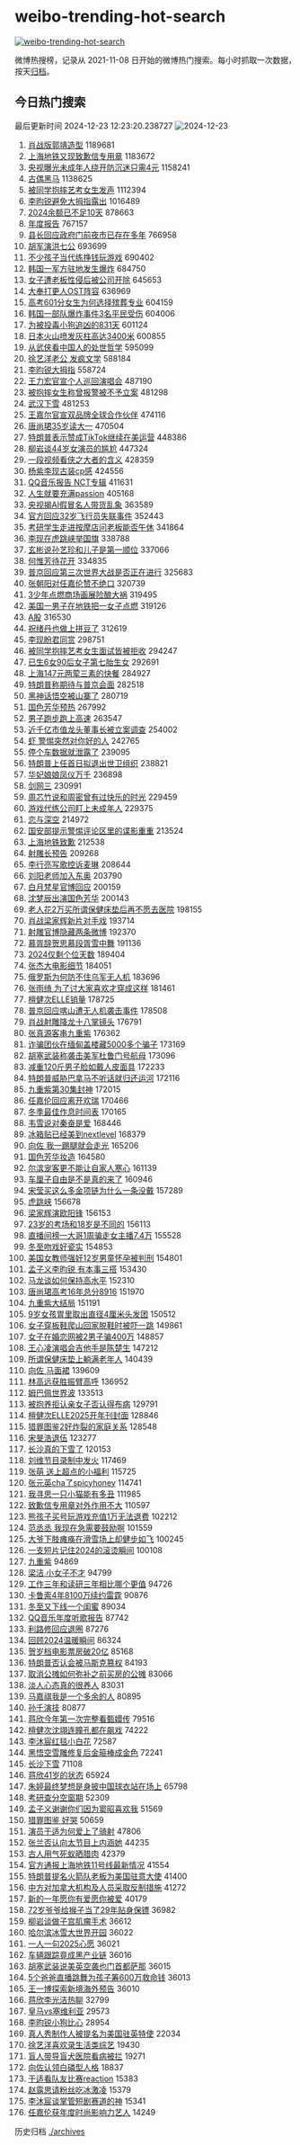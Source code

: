 # weibo-trending-hot-search

[![weibo-trending-hot-search](https://github.com/ameizi/weibo-trending-hot-search/actions/workflows/ci.yml/badge.svg)](https://github.com/ameizi/weibo-trending-hot-search/actions/workflows/ci.yml)

微博热搜榜，记录从 2021-11-08 日开始的微博热门搜索。每小时抓取一次数据，按天[归档](./archives)。

## 今日热门搜索

<!-- BEGIN --> 
最后更新时间 2024-12-23 12:23:20.238727 
![2024-12-23](https://imgs-storage.s3.us-east-005.backblazeb2.com/20241223/2024-12-23.png?versionId=4_z8fbbed132d73df8689c40f13_f10235cb1ef2fdd63_d20241223_m042319_c005_v0501024_t0048_u01734927799723) 
1. [肖战版郭靖造型](https://s.weibo.com/weibo?q=%23%E8%82%96%E6%88%98%E7%89%88%E9%83%AD%E9%9D%96%E9%80%A0%E5%9E%8B%23&t=31&band_rank=7&Refer=top) 1189681
1. [上海地铁又现致歉信专用章](https://s.weibo.com/weibo?q=%23%E4%B8%8A%E6%B5%B7%E5%9C%B0%E9%93%81%E5%8F%88%E7%8E%B0%E8%87%B4%E6%AD%89%E4%BF%A1%E4%B8%93%E7%94%A8%E7%AB%A0%23&t=31&band_rank=1&Refer=top) 1183672
1. [央视曝光未成年人绕开防沉迷只需4元](https://s.weibo.com/weibo?q=%23%E5%A4%AE%E8%A7%86%E6%9B%9D%E5%85%89%E6%9C%AA%E6%88%90%E5%B9%B4%E4%BA%BA%E7%BB%95%E5%BC%80%E9%98%B2%E6%B2%89%E8%BF%B7%E5%8F%AA%E9%9C%804%E5%85%83%23&t=31&band_rank=1&Refer=top) 1158241
1. [古偶黑马](https://s.weibo.com/weibo?q=%23%E5%8F%A4%E5%81%B6%E9%BB%91%E9%A9%AC%23&t=31&band_rank=1&Refer=top) 1138625
1. [被同学抱摔艺考女生发声](https://s.weibo.com/weibo?q=%23%E8%A2%AB%E5%90%8C%E5%AD%A6%E6%8A%B1%E6%91%94%E8%89%BA%E8%80%83%E5%A5%B3%E7%94%9F%E5%8F%91%E5%A3%B0%23&t=31&band_rank=2&Refer=top) 1112394
1. [李昀锐避免大拇指露出](https://s.weibo.com/weibo?q=%23%E6%9D%8E%E6%98%80%E9%94%90%E9%81%BF%E5%85%8D%E5%A4%A7%E6%8B%87%E6%8C%87%E9%9C%B2%E5%87%BA%23&t=31&band_rank=2&Refer=top) 1016489
1. [2024余额已不足10天](https://s.weibo.com/weibo?q=%232024%E4%BD%99%E9%A2%9D%E5%B7%B2%E4%B8%8D%E8%B6%B310%E5%A4%A9%23&t=31&band_rank=3&Refer=top) 878663
1. [年度报告](https://s.weibo.com/weibo?q=%E5%B9%B4%E5%BA%A6%E6%8A%A5%E5%91%8A&t=31&band_rank=5&Refer=top) 767157
1. [县长回应政府门前夜市已存在多年](https://s.weibo.com/weibo?q=%23%E5%8E%BF%E9%95%BF%E5%9B%9E%E5%BA%94%E6%94%BF%E5%BA%9C%E9%97%A8%E5%89%8D%E5%A4%9C%E5%B8%82%E5%B7%B2%E5%AD%98%E5%9C%A8%E5%A4%9A%E5%B9%B4%23&t=31&band_rank=2&Refer=top) 766958
1. [胡军演洪七公](https://s.weibo.com/weibo?q=%E8%83%A1%E5%86%9B%E6%BC%94%E6%B4%AA%E4%B8%83%E5%85%AC&t=31&band_rank=4&Refer=top) 693699
1. [不少孩子当代练挣钱玩游戏](https://s.weibo.com/weibo?q=%23%E4%B8%8D%E5%B0%91%E5%AD%A9%E5%AD%90%E5%BD%93%E4%BB%A3%E7%BB%83%E6%8C%A3%E9%92%B1%E7%8E%A9%E6%B8%B8%E6%88%8F%23&t=31&band_rank=10&Refer=top) 690402
1. [韩国一军方驻地发生爆炸](https://s.weibo.com/weibo?q=%23%E9%9F%A9%E5%9B%BD%E4%B8%80%E5%86%9B%E6%96%B9%E9%A9%BB%E5%9C%B0%E5%8F%91%E7%94%9F%E7%88%86%E7%82%B8%23&t=31&band_rank=5&Refer=top) 684750
1. [女子遭老板性侵后被公司开除](https://s.weibo.com/weibo?q=%23%E5%A5%B3%E5%AD%90%E9%81%AD%E8%80%81%E6%9D%BF%E6%80%A7%E4%BE%B5%E5%90%8E%E8%A2%AB%E5%85%AC%E5%8F%B8%E5%BC%80%E9%99%A4%23&t=31&band_rank=6&Refer=top) 645653
1. [大奉打更人OST阵容](https://s.weibo.com/weibo?q=%23%E5%A4%A7%E5%A5%89%E6%89%93%E6%9B%B4%E4%BA%BAOST%E9%98%B5%E5%AE%B9%23&t=31&band_rank=27&Refer=top) 636969
1. [高考601分女生为何选择殡葬专业](https://s.weibo.com/weibo?q=%23%E9%AB%98%E8%80%83601%E5%88%86%E5%A5%B3%E7%94%9F%E4%B8%BA%E4%BD%95%E9%80%89%E6%8B%A9%E6%AE%A1%E8%91%AC%E4%B8%93%E4%B8%9A%23&t=31&band_rank=9&Refer=top) 604159
1. [韩国一部队爆炸事件3名平民受伤](https://s.weibo.com/weibo?q=%23%E9%9F%A9%E5%9B%BD%E4%B8%80%E9%83%A8%E9%98%9F%E7%88%86%E7%82%B8%E4%BA%8B%E4%BB%B63%E5%90%8D%E5%B9%B3%E6%B0%91%E5%8F%97%E4%BC%A4%23&t=31&band_rank=9&Refer=top) 604006
1. [为被投毒小狗追凶的831天](https://s.weibo.com/weibo?q=%23%E4%B8%BA%E8%A2%AB%E6%8A%95%E6%AF%92%E5%B0%8F%E7%8B%97%E8%BF%BD%E5%87%B6%E7%9A%84831%E5%A4%A9%23&t=31&band_rank=50&Refer=top) 601124
1. [日本火山喷发灰柱高达3400米](https://s.weibo.com/weibo?q=%23%E6%97%A5%E6%9C%AC%E7%81%AB%E5%B1%B1%E5%96%B7%E5%8F%91%E7%81%B0%E6%9F%B1%E9%AB%98%E8%BE%BE3400%E7%B1%B3%23&t=31&band_rank=16&Refer=top) 600855
1. [从武侠看中国人的处世哲学](https://s.weibo.com/weibo?q=%23%E4%BB%8E%E6%AD%A6%E4%BE%A0%E7%9C%8B%E4%B8%AD%E5%9B%BD%E4%BA%BA%E7%9A%84%E5%A4%84%E4%B8%96%E5%93%B2%E5%AD%A6%23&t=31&band_rank=9&Refer=top) 595099
1. [徐艺洋老公 发疯文学](https://s.weibo.com/weibo?q=%E5%BE%90%E8%89%BA%E6%B4%8B%E8%80%81%E5%85%AC%20%E5%8F%91%E7%96%AF%E6%96%87%E5%AD%A6&t=31&band_rank=4&Refer=top) 588184
1. [李昀锐大拇指](https://s.weibo.com/weibo?q=%E6%9D%8E%E6%98%80%E9%94%90%E5%A4%A7%E6%8B%87%E6%8C%87&t=31&band_rank=6&Refer=top) 558724
1. [王力宏官宣个人巡回演唱会](https://s.weibo.com/weibo?q=%23%E7%8E%8B%E5%8A%9B%E5%AE%8F%E5%AE%98%E5%AE%A3%E4%B8%AA%E4%BA%BA%E5%B7%A1%E5%9B%9E%E6%BC%94%E5%94%B1%E4%BC%9A%23&t=31&band_rank=7&Refer=top) 487190
1. [被抱摔女生称曾报警被不予立案](https://s.weibo.com/weibo?q=%23%E8%A2%AB%E6%8A%B1%E6%91%94%E5%A5%B3%E7%94%9F%E7%A7%B0%E6%9B%BE%E6%8A%A5%E8%AD%A6%E8%A2%AB%E4%B8%8D%E4%BA%88%E7%AB%8B%E6%A1%88%23&t=31&band_rank=14&Refer=top) 481298
1. [武汉下雪](https://s.weibo.com/weibo?q=%E6%AD%A6%E6%B1%89%E4%B8%8B%E9%9B%AA&t=31&band_rank=8&Refer=top) 481253
1. [王嘉尔官宣双品牌全球合作伙伴](https://s.weibo.com/weibo?q=%23%E7%8E%8B%E5%98%89%E5%B0%94%E5%AE%98%E5%AE%A3%E5%8F%8C%E5%93%81%E7%89%8C%E5%85%A8%E7%90%83%E5%90%88%E4%BD%9C%E4%BC%99%E4%BC%B4%23&t=31&band_rank=14&Refer=top) 474116
1. [唐尚珺35岁读大一](https://s.weibo.com/weibo?q=%23%E5%94%90%E5%B0%9A%E7%8F%BA35%E5%B2%81%E8%AF%BB%E5%A4%A7%E4%B8%80%23&t=31&band_rank=8&Refer=top) 470504
1. [特朗普表示赞成TikTok继续在美运营](https://s.weibo.com/weibo?q=%23%E7%89%B9%E6%9C%97%E6%99%AE%E8%A1%A8%E7%A4%BA%E8%B5%9E%E6%88%90TikTok%E7%BB%A7%E7%BB%AD%E5%9C%A8%E7%BE%8E%E8%BF%90%E8%90%A5%23&t=31&band_rank=9&Refer=top) 448386
1. [柳岩谈44岁女演员的尴尬](https://s.weibo.com/weibo?q=%23%E6%9F%B3%E5%B2%A9%E8%B0%8844%E5%B2%81%E5%A5%B3%E6%BC%94%E5%91%98%E7%9A%84%E5%B0%B4%E5%B0%AC%23&t=31&band_rank=20&Refer=top) 447324
1. [一段视频看侠之大者的含义](https://s.weibo.com/weibo?q=%23%E4%B8%80%E6%AE%B5%E8%A7%86%E9%A2%91%E7%9C%8B%E4%BE%A0%E4%B9%8B%E5%A4%A7%E8%80%85%E7%9A%84%E5%90%AB%E4%B9%89%23&t=31&band_rank=12&Refer=top) 428359
1. [杨紫李现古装cp感](https://s.weibo.com/weibo?q=%23%E6%9D%A8%E7%B4%AB%E6%9D%8E%E7%8E%B0%E5%8F%A4%E8%A3%85cp%E6%84%9F%23&t=31&band_rank=16&Refer=top) 424556
1. [QQ音乐报告 NCT专辑](https://s.weibo.com/weibo?q=QQ%E9%9F%B3%E4%B9%90%E6%8A%A5%E5%91%8A%20NCT%E4%B8%93%E8%BE%91&t=31&band_rank=32&Refer=top) 411631
1. [人生就要充满passion](https://s.weibo.com/weibo?q=%23%E4%BA%BA%E7%94%9F%E5%B0%B1%E8%A6%81%E5%85%85%E6%BB%A1passion%23&t=31&band_rank=10&Refer=top) 405168
1. [央视揭AI假冒名人带货乱象](https://s.weibo.com/weibo?q=%23%E5%A4%AE%E8%A7%86%E6%8F%ADAI%E5%81%87%E5%86%92%E5%90%8D%E4%BA%BA%E5%B8%A6%E8%B4%A7%E4%B9%B1%E8%B1%A1%23&t=31&band_rank=15&Refer=top) 363589
1. [官方回应32岁飞行员失联事件](https://s.weibo.com/weibo?q=%23%E5%AE%98%E6%96%B9%E5%9B%9E%E5%BA%9432%E5%B2%81%E9%A3%9E%E8%A1%8C%E5%91%98%E5%A4%B1%E8%81%94%E4%BA%8B%E4%BB%B6%23&t=31&band_rank=31&Refer=top) 352443
1. [考研学生走进按摩店问老板能否午休](https://s.weibo.com/weibo?q=%23%E8%80%83%E7%A0%94%E5%AD%A6%E7%94%9F%E8%B5%B0%E8%BF%9B%E6%8C%89%E6%91%A9%E5%BA%97%E9%97%AE%E8%80%81%E6%9D%BF%E8%83%BD%E5%90%A6%E5%8D%88%E4%BC%91%23&t=31&band_rank=5&Refer=top) 341864
1. [李现在虎跳峡举国旗](https://s.weibo.com/weibo?q=%23%E6%9D%8E%E7%8E%B0%E5%9C%A8%E8%99%8E%E8%B7%B3%E5%B3%A1%E4%B8%BE%E5%9B%BD%E6%97%97%23&t=31&band_rank=12&Refer=top) 338788
1. [玄彬说孙艺珍和儿子是第一顺位](https://s.weibo.com/weibo?q=%23%E7%8E%84%E5%BD%AC%E8%AF%B4%E5%AD%99%E8%89%BA%E7%8F%8D%E5%92%8C%E5%84%BF%E5%AD%90%E6%98%AF%E7%AC%AC%E4%B8%80%E9%A1%BA%E4%BD%8D%23&t=31&band_rank=16&Refer=top) 337066
1. [何惟芳待花开](https://s.weibo.com/weibo?q=%23%E4%BD%95%E6%83%9F%E8%8A%B3%E5%BE%85%E8%8A%B1%E5%BC%80%23&t=31&band_rank=17&Refer=top) 334835
1. [普京回应第三次世界大战是否正在进行](https://s.weibo.com/weibo?q=%23%E6%99%AE%E4%BA%AC%E5%9B%9E%E5%BA%94%E7%AC%AC%E4%B8%89%E6%AC%A1%E4%B8%96%E7%95%8C%E5%A4%A7%E6%88%98%E6%98%AF%E5%90%A6%E6%AD%A3%E5%9C%A8%E8%BF%9B%E8%A1%8C%23&t=31&band_rank=13&Refer=top) 325683
1. [张朝阳对任嘉伦赞不绝口](https://s.weibo.com/weibo?q=%23%E5%BC%A0%E6%9C%9D%E9%98%B3%E5%AF%B9%E4%BB%BB%E5%98%89%E4%BC%A6%E8%B5%9E%E4%B8%8D%E7%BB%9D%E5%8F%A3%23&t=31&band_rank=19&Refer=top) 320739
1. [3少年点燃商场画展险酿大祸](https://s.weibo.com/weibo?q=%233%E5%B0%91%E5%B9%B4%E7%82%B9%E7%87%83%E5%95%86%E5%9C%BA%E7%94%BB%E5%B1%95%E9%99%A9%E9%85%BF%E5%A4%A7%E7%A5%B8%23&t=31&band_rank=20&Refer=top) 319495
1. [美国一男子在地铁把一女子点燃](https://s.weibo.com/weibo?q=%23%E7%BE%8E%E5%9B%BD%E4%B8%80%E7%94%B7%E5%AD%90%E5%9C%A8%E5%9C%B0%E9%93%81%E6%8A%8A%E4%B8%80%E5%A5%B3%E5%AD%90%E7%82%B9%E7%87%83%23&t=31&band_rank=21&Refer=top) 319126
1. [A股](https://s.weibo.com/weibo?q=A%E8%82%A1&t=31&band_rank=17&Refer=top) 316530
1. [祝绪丹也做上拼豆了](https://s.weibo.com/weibo?q=%23%E7%A5%9D%E7%BB%AA%E4%B8%B9%E4%B9%9F%E5%81%9A%E4%B8%8A%E6%8B%BC%E8%B1%86%E4%BA%86%23&t=31&band_rank=18&Refer=top) 312619
1. [李现盼君同赏](https://s.weibo.com/weibo?q=%23%E6%9D%8E%E7%8E%B0%E7%9B%BC%E5%90%9B%E5%90%8C%E8%B5%8F%23&t=31&band_rank=19&Refer=top) 298751
1. [被同学抱摔艺考女生面试皆被拒收](https://s.weibo.com/weibo?q=%23%E8%A2%AB%E5%90%8C%E5%AD%A6%E6%8A%B1%E6%91%94%E8%89%BA%E8%80%83%E5%A5%B3%E7%94%9F%E9%9D%A2%E8%AF%95%E7%9A%86%E8%A2%AB%E6%8B%92%E6%94%B6%23&t=31&band_rank=37&Refer=top) 294247
1. [已生6女90后女子第七胎生女](https://s.weibo.com/weibo?q=%23%E5%B7%B2%E7%94%9F6%E5%A5%B390%E5%90%8E%E5%A5%B3%E5%AD%90%E7%AC%AC%E4%B8%83%E8%83%8E%E7%94%9F%E5%A5%B3%23&t=31&band_rank=21&Refer=top) 292691
1. [上海147元两荤三素的快餐](https://s.weibo.com/weibo?q=%E4%B8%8A%E6%B5%B7147%E5%85%83%E4%B8%A4%E8%8D%A4%E4%B8%89%E7%B4%A0%E7%9A%84%E5%BF%AB%E9%A4%90&t=31&band_rank=22&Refer=top) 284927
1. [特朗普称期待与普京会面](https://s.weibo.com/weibo?q=%23%E7%89%B9%E6%9C%97%E6%99%AE%E7%A7%B0%E6%9C%9F%E5%BE%85%E4%B8%8E%E6%99%AE%E4%BA%AC%E4%BC%9A%E9%9D%A2%23&t=31&band_rank=25&Refer=top) 282518
1. [黑神话悟空被山寨了](https://s.weibo.com/weibo?q=%23%E9%BB%91%E7%A5%9E%E8%AF%9D%E6%82%9F%E7%A9%BA%E8%A2%AB%E5%B1%B1%E5%AF%A8%E4%BA%86%23&t=31&band_rank=16&Refer=top) 280719
1. [国色芳华预热](https://s.weibo.com/weibo?q=%23%E5%9B%BD%E8%89%B2%E8%8A%B3%E5%8D%8E%E9%A2%84%E7%83%AD%23&t=31&band_rank=23&Refer=top) 267992
1. [男子跑步跑上高速](https://s.weibo.com/weibo?q=%23%E7%94%B7%E5%AD%90%E8%B7%91%E6%AD%A5%E8%B7%91%E4%B8%8A%E9%AB%98%E9%80%9F%23&t=31&band_rank=15&Refer=top) 263547
1. [近千亿市值龙头董事长被立案调查](https://s.weibo.com/weibo?q=%23%E8%BF%91%E5%8D%83%E4%BA%BF%E5%B8%82%E5%80%BC%E9%BE%99%E5%A4%B4%E8%91%A3%E4%BA%8B%E9%95%BF%E8%A2%AB%E7%AB%8B%E6%A1%88%E8%B0%83%E6%9F%A5%23&t=31&band_rank=27&Refer=top) 254002
1. [虾 警惕突然对你好的人](https://s.weibo.com/weibo?q=%E8%99%BE%20%E8%AD%A6%E6%83%95%E7%AA%81%E7%84%B6%E5%AF%B9%E4%BD%A0%E5%A5%BD%E7%9A%84%E4%BA%BA&t=31&band_rank=17&Refer=top) 242765
1. [停个车数据就泄露了](https://s.weibo.com/weibo?q=%23%E5%81%9C%E4%B8%AA%E8%BD%A6%E6%95%B0%E6%8D%AE%E5%B0%B1%E6%B3%84%E9%9C%B2%E4%BA%86%23&t=31&band_rank=6&Refer=top) 239095
1. [特朗普上任首日拟退出世卫组织](https://s.weibo.com/weibo?q=%23%E7%89%B9%E6%9C%97%E6%99%AE%E4%B8%8A%E4%BB%BB%E9%A6%96%E6%97%A5%E6%8B%9F%E9%80%80%E5%87%BA%E4%B8%96%E5%8D%AB%E7%BB%84%E7%BB%87%23&t=31&band_rank=9&Refer=top) 238821
1. [华妃娘娘凤仪万千](https://s.weibo.com/weibo?q=%E5%8D%8E%E5%A6%83%E5%A8%98%E5%A8%98%E5%87%A4%E4%BB%AA%E4%B8%87%E5%8D%83&t=31&band_rank=7&Refer=top) 236898
1. [剑网三](https://s.weibo.com/weibo?q=%E5%89%91%E7%BD%91%E4%B8%89&t=31&band_rank=25&Refer=top) 230991
1. [周芯竹说和周密曾有过快乐的时光](https://s.weibo.com/weibo?q=%23%E5%91%A8%E8%8A%AF%E7%AB%B9%E8%AF%B4%E5%92%8C%E5%91%A8%E5%AF%86%E6%9B%BE%E6%9C%89%E8%BF%87%E5%BF%AB%E4%B9%90%E7%9A%84%E6%97%B6%E5%85%89%23&t=31&band_rank=8&Refer=top) 229459
1. [游戏代练公司盯上未成年人](https://s.weibo.com/weibo?q=%23%E6%B8%B8%E6%88%8F%E4%BB%A3%E7%BB%83%E5%85%AC%E5%8F%B8%E7%9B%AF%E4%B8%8A%E6%9C%AA%E6%88%90%E5%B9%B4%E4%BA%BA%23&t=31&band_rank=18&Refer=top) 229375
1. [恋与深空](https://s.weibo.com/weibo?q=%E6%81%8B%E4%B8%8E%E6%B7%B1%E7%A9%BA&t=31&band_rank=28&Refer=top) 214972
1. [国安部提示警惕评论区里的谍影重重](https://s.weibo.com/weibo?q=%23%E5%9B%BD%E5%AE%89%E9%83%A8%E6%8F%90%E7%A4%BA%E8%AD%A6%E6%83%95%E8%AF%84%E8%AE%BA%E5%8C%BA%E9%87%8C%E7%9A%84%E8%B0%8D%E5%BD%B1%E9%87%8D%E9%87%8D%23&t=31&band_rank=45&Refer=top) 213524
1. [上海地铁致歉](https://s.weibo.com/weibo?q=%23%E4%B8%8A%E6%B5%B7%E5%9C%B0%E9%93%81%E8%87%B4%E6%AD%89%23&t=31&band_rank=14&Refer=top) 212538
1. [射雕长预告](https://s.weibo.com/weibo?q=%E5%B0%84%E9%9B%95%E9%95%BF%E9%A2%84%E5%91%8A&t=31&band_rank=29&Refer=top) 209268
1. [李行亮写歌控诉麦琳](https://s.weibo.com/weibo?q=%23%E6%9D%8E%E8%A1%8C%E4%BA%AE%E5%86%99%E6%AD%8C%E6%8E%A7%E8%AF%89%E9%BA%A6%E7%90%B3%23&t=31&band_rank=21&Refer=top) 208644
1. [刘阳老师加入东奥](https://s.weibo.com/weibo?q=%E5%88%98%E9%98%B3%E8%80%81%E5%B8%88%E5%8A%A0%E5%85%A5%E4%B8%9C%E5%A5%A5&t=31&band_rank=31&Refer=top) 203790
1. [白月梵星官博回应](https://s.weibo.com/weibo?q=%23%E7%99%BD%E6%9C%88%E6%A2%B5%E6%98%9F%E5%AE%98%E5%8D%9A%E5%9B%9E%E5%BA%94%23&t=31&band_rank=40&Refer=top) 200159
1. [沈梦辰出演国色芳华](https://s.weibo.com/weibo?q=%23%E6%B2%88%E6%A2%A6%E8%BE%B0%E5%87%BA%E6%BC%94%E5%9B%BD%E8%89%B2%E8%8A%B3%E5%8D%8E%23&t=31&band_rank=31&Refer=top) 200143
1. [老人花2万买所谓保健床垫后再不愿去医院](https://s.weibo.com/weibo?q=%23%E8%80%81%E4%BA%BA%E8%8A%B12%E4%B8%87%E4%B9%B0%E6%89%80%E8%B0%93%E4%BF%9D%E5%81%A5%E5%BA%8A%E5%9E%AB%E5%90%8E%E5%86%8D%E4%B8%8D%E6%84%BF%E5%8E%BB%E5%8C%BB%E9%99%A2%23&t=31&band_rank=20&Refer=top) 198155
1. [肖战梁家辉新片对手戏](https://s.weibo.com/weibo?q=%23%E8%82%96%E6%88%98%E6%A2%81%E5%AE%B6%E8%BE%89%E6%96%B0%E7%89%87%E5%AF%B9%E6%89%8B%E6%88%8F%23&t=31&band_rank=32&Refer=top) 193714
1. [射雕官博隐藏两条微博](https://s.weibo.com/weibo?q=%23%E5%B0%84%E9%9B%95%E5%AE%98%E5%8D%9A%E9%9A%90%E8%97%8F%E4%B8%A4%E6%9D%A1%E5%BE%AE%E5%8D%9A%23&t=31&band_rank=33&Refer=top) 192370
1. [慕胥辞贺思慕段胥雪中舞](https://s.weibo.com/weibo?q=%23%E6%85%95%E8%83%A5%E8%BE%9E%E8%B4%BA%E6%80%9D%E6%85%95%E6%AE%B5%E8%83%A5%E9%9B%AA%E4%B8%AD%E8%88%9E%23&t=31&band_rank=32&Refer=top) 191136
1. [2024仅剩个位天数](https://s.weibo.com/weibo?q=%232024%E4%BB%85%E5%89%A9%E4%B8%AA%E4%BD%8D%E5%A4%A9%E6%95%B0%23&t=31&band_rank=24&Refer=top) 189404
1. [张杰大电影细节](https://s.weibo.com/weibo?q=%23%E5%BC%A0%E6%9D%B0%E5%A4%A7%E7%94%B5%E5%BD%B1%E7%BB%86%E8%8A%82%23&t=31&band_rank=34&Refer=top) 184051
1. [俄罗斯为何防不住乌军无人机](https://s.weibo.com/weibo?q=%23%E4%BF%84%E7%BD%97%E6%96%AF%E4%B8%BA%E4%BD%95%E9%98%B2%E4%B8%8D%E4%BD%8F%E4%B9%8C%E5%86%9B%E6%97%A0%E4%BA%BA%E6%9C%BA%23&t=31&band_rank=35&Refer=top) 183696
1. [张雨绮 为了讨大家喜欢才穿成这样](https://s.weibo.com/weibo?q=%E5%BC%A0%E9%9B%A8%E7%BB%AE%20%E4%B8%BA%E4%BA%86%E8%AE%A8%E5%A4%A7%E5%AE%B6%E5%96%9C%E6%AC%A2%E6%89%8D%E7%A9%BF%E6%88%90%E8%BF%99%E6%A0%B7&t=31&band_rank=12&Refer=top) 181461
1. [檀健次ELLE销量](https://s.weibo.com/weibo?q=%23%E6%AA%80%E5%81%A5%E6%AC%A1ELLE%E9%94%80%E9%87%8F%23&t=31&band_rank=38&Refer=top) 178725
1. [普京回应喀山遭无人机袭击事件](https://s.weibo.com/weibo?q=%23%E6%99%AE%E4%BA%AC%E5%9B%9E%E5%BA%94%E5%96%80%E5%B1%B1%E9%81%AD%E6%97%A0%E4%BA%BA%E6%9C%BA%E8%A2%AD%E5%87%BB%E4%BA%8B%E4%BB%B6%23&t=31&band_rank=24&Refer=top) 178508
1. [肖战射雕降龙十八掌镜头](https://s.weibo.com/weibo?q=%23%E8%82%96%E6%88%98%E5%B0%84%E9%9B%95%E9%99%8D%E9%BE%99%E5%8D%81%E5%85%AB%E6%8E%8C%E9%95%9C%E5%A4%B4%23&t=31&band_rank=34&Refer=top) 176791
1. [张真源客串九重紫](https://s.weibo.com/weibo?q=%23%E5%BC%A0%E7%9C%9F%E6%BA%90%E5%AE%A2%E4%B8%B2%E4%B9%9D%E9%87%8D%E7%B4%AB%23&t=31&band_rank=25&Refer=top) 176362
1. [诈骗团伙在缅甸盖楼藏5000多个骗子](https://s.weibo.com/weibo?q=%23%E8%AF%88%E9%AA%97%E5%9B%A2%E4%BC%99%E5%9C%A8%E7%BC%85%E7%94%B8%E7%9B%96%E6%A5%BC%E8%97%8F5000%E5%A4%9A%E4%B8%AA%E9%AA%97%E5%AD%90%23&t=31&band_rank=40&Refer=top) 173169
1. [胡塞武装称袭击美军杜鲁门号航母](https://s.weibo.com/weibo?q=%23%E8%83%A1%E5%A1%9E%E6%AD%A6%E8%A3%85%E7%A7%B0%E8%A2%AD%E5%87%BB%E7%BE%8E%E5%86%9B%E6%9D%9C%E9%B2%81%E9%97%A8%E5%8F%B7%E8%88%AA%E6%AF%8D%23&t=31&band_rank=35&Refer=top) 173096
1. [减重120斤男子脸如戴人皮面具](https://s.weibo.com/weibo?q=%23%E5%87%8F%E9%87%8D120%E6%96%A4%E7%94%B7%E5%AD%90%E8%84%B8%E5%A6%82%E6%88%B4%E4%BA%BA%E7%9A%AE%E9%9D%A2%E5%85%B7%23&t=31&band_rank=11&Refer=top) 172233
1. [特朗普威胁巴拿马不听话就归还运河](https://s.weibo.com/weibo?q=%23%E7%89%B9%E6%9C%97%E6%99%AE%E5%A8%81%E8%83%81%E5%B7%B4%E6%8B%BF%E9%A9%AC%E4%B8%8D%E5%90%AC%E8%AF%9D%E5%B0%B1%E5%BD%92%E8%BF%98%E8%BF%90%E6%B2%B3%23&t=31&band_rank=10&Refer=top) 172116
1. [九重紫第30集封神](https://s.weibo.com/weibo?q=%23%E4%B9%9D%E9%87%8D%E7%B4%AB%E7%AC%AC30%E9%9B%86%E5%B0%81%E7%A5%9E%23&t=31&band_rank=11&Refer=top) 172015
1. [任嘉伦回应离开欢瑞](https://s.weibo.com/weibo?q=%E4%BB%BB%E5%98%89%E4%BC%A6%E5%9B%9E%E5%BA%94%E7%A6%BB%E5%BC%80%E6%AC%A2%E7%91%9E&t=31&band_rank=13&Refer=top) 170466
1. [冬季最佳作息时间表](https://s.weibo.com/weibo?q=%23%E5%86%AC%E5%AD%A3%E6%9C%80%E4%BD%B3%E4%BD%9C%E6%81%AF%E6%97%B6%E9%97%B4%E8%A1%A8%23&t=31&band_rank=26&Refer=top) 170165
1. [韦雪说对秦奋是爱](https://s.weibo.com/weibo?q=%23%E9%9F%A6%E9%9B%AA%E8%AF%B4%E5%AF%B9%E7%A7%A6%E5%A5%8B%E6%98%AF%E7%88%B1%23&t=31&band_rank=15&Refer=top) 168446
1. [冰箱贴已经美到nextlevel](https://s.weibo.com/weibo?q=%23%E5%86%B0%E7%AE%B1%E8%B4%B4%E5%B7%B2%E7%BB%8F%E7%BE%8E%E5%88%B0nextlevel%23&t=31&band_rank=16&Refer=top) 168379
1. [向佐 我一踢腿就会走光](https://s.weibo.com/weibo?q=%E5%90%91%E4%BD%90%20%E6%88%91%E4%B8%80%E8%B8%A2%E8%85%BF%E5%B0%B1%E4%BC%9A%E8%B5%B0%E5%85%89&t=31&band_rank=33&Refer=top) 165206
1. [国色芳华妆造](https://s.weibo.com/weibo?q=%E5%9B%BD%E8%89%B2%E8%8A%B3%E5%8D%8E%E5%A6%86%E9%80%A0&t=31&band_rank=41&Refer=top) 164580
1. [尔滨宠客更不能让自家人寒心](https://s.weibo.com/weibo?q=%23%E5%B0%94%E6%BB%A8%E5%AE%A0%E5%AE%A2%E6%9B%B4%E4%B8%8D%E8%83%BD%E8%AE%A9%E8%87%AA%E5%AE%B6%E4%BA%BA%E5%AF%92%E5%BF%83%23&t=31&band_rank=15&Refer=top) 161139
1. [车厘子自由是不是真的来了](https://s.weibo.com/weibo?q=%23%E8%BD%A6%E5%8E%98%E5%AD%90%E8%87%AA%E7%94%B1%E6%98%AF%E4%B8%8D%E6%98%AF%E7%9C%9F%E7%9A%84%E6%9D%A5%E4%BA%86%23&t=31&band_rank=17&Refer=top) 160946
1. [宋莹买这么多金项链为什么一条没戴](https://s.weibo.com/weibo?q=%E5%AE%8B%E8%8E%B9%E4%B9%B0%E8%BF%99%E4%B9%88%E5%A4%9A%E9%87%91%E9%A1%B9%E9%93%BE%E4%B8%BA%E4%BB%80%E4%B9%88%E4%B8%80%E6%9D%A1%E6%B2%A1%E6%88%B4&t=31&band_rank=18&Refer=top) 157289
1. [虎跳峡](https://s.weibo.com/weibo?q=%E8%99%8E%E8%B7%B3%E5%B3%A1&t=31&band_rank=19&Refer=top) 156678
1. [梁家辉演欧阳锋](https://s.weibo.com/weibo?q=%23%E6%A2%81%E5%AE%B6%E8%BE%89%E6%BC%94%E6%AC%A7%E9%98%B3%E9%94%8B%23&t=31&band_rank=38&Refer=top) 156153
1. [23岁的考场和18岁是不同的](https://s.weibo.com/weibo?q=23%E5%B2%81%E7%9A%84%E8%80%83%E5%9C%BA%E5%92%8C18%E5%B2%81%E6%98%AF%E4%B8%8D%E5%90%8C%E7%9A%84&t=31&band_rank=20&Refer=top) 156113
1. [直播间榜一大哥1周骗走女主播7.4万](https://s.weibo.com/weibo?q=%23%E7%9B%B4%E6%92%AD%E9%97%B4%E6%A6%9C%E4%B8%80%E5%A4%A7%E5%93%A51%E5%91%A8%E9%AA%97%E8%B5%B0%E5%A5%B3%E4%B8%BB%E6%92%AD7.4%E4%B8%87%23&t=31&band_rank=47&Refer=top) 155528
1. [冬至吻戏好瓷实](https://s.weibo.com/weibo?q=%E5%86%AC%E8%87%B3%E5%90%BB%E6%88%8F%E5%A5%BD%E7%93%B7%E5%AE%9E&t=31&band_rank=21&Refer=top) 154853
1. [美国女教师强奸12岁男童怀孕被判刑](https://s.weibo.com/weibo?q=%23%E7%BE%8E%E5%9B%BD%E5%A5%B3%E6%95%99%E5%B8%88%E5%BC%BA%E5%A5%B812%E5%B2%81%E7%94%B7%E7%AB%A5%E6%80%80%E5%AD%95%E8%A2%AB%E5%88%A4%E5%88%91%23&t=31&band_rank=22&Refer=top) 154801
1. [孟子义李昀锐 有本事三搭](https://s.weibo.com/weibo?q=%E5%AD%9F%E5%AD%90%E4%B9%89%E6%9D%8E%E6%98%80%E9%94%90%20%E6%9C%89%E6%9C%AC%E4%BA%8B%E4%B8%89%E6%90%AD&t=31&band_rank=23&Refer=top) 153430
1. [马龙谈如何保持高水平](https://s.weibo.com/weibo?q=%23%E9%A9%AC%E9%BE%99%E8%B0%88%E5%A6%82%E4%BD%95%E4%BF%9D%E6%8C%81%E9%AB%98%E6%B0%B4%E5%B9%B3%23&t=31&band_rank=25&Refer=top) 152310
1. [唐尚珺高考16年总分8916](https://s.weibo.com/weibo?q=%23%E5%94%90%E5%B0%9A%E7%8F%BA%E9%AB%98%E8%80%8316%E5%B9%B4%E6%80%BB%E5%88%868916%23&t=31&band_rank=43&Refer=top) 151970
1. [九重紫大结局](https://s.weibo.com/weibo?q=%23%E4%B9%9D%E9%87%8D%E7%B4%AB%E5%A4%A7%E7%BB%93%E5%B1%80%23&t=31&band_rank=26&Refer=top) 151191
1. [9岁女孩胃里取出直径4厘米头发团](https://s.weibo.com/weibo?q=%239%E5%B2%81%E5%A5%B3%E5%AD%A9%E8%83%83%E9%87%8C%E5%8F%96%E5%87%BA%E7%9B%B4%E5%BE%844%E5%8E%98%E7%B1%B3%E5%A4%B4%E5%8F%91%E5%9B%A2%23&t=31&band_rank=27&Refer=top) 150512
1. [女子穿板鞋爬山回家脱鞋时被吓一跳](https://s.weibo.com/weibo?q=%23%E5%A5%B3%E5%AD%90%E7%A9%BF%E6%9D%BF%E9%9E%8B%E7%88%AC%E5%B1%B1%E5%9B%9E%E5%AE%B6%E8%84%B1%E9%9E%8B%E6%97%B6%E8%A2%AB%E5%90%93%E4%B8%80%E8%B7%B3%23&t=31&band_rank=28&Refer=top) 149861
1. [女子在婚恋网被2男子骗400万](https://s.weibo.com/weibo?q=%23%E5%A5%B3%E5%AD%90%E5%9C%A8%E5%A9%9A%E6%81%8B%E7%BD%91%E8%A2%AB2%E7%94%B7%E5%AD%90%E9%AA%97400%E4%B8%87%23&t=31&band_rank=43&Refer=top) 148857
1. [王心凌演唱会吉他手是陈楚生](https://s.weibo.com/weibo?q=%23%E7%8E%8B%E5%BF%83%E5%87%8C%E6%BC%94%E5%94%B1%E4%BC%9A%E5%90%89%E4%BB%96%E6%89%8B%E6%98%AF%E9%99%88%E6%A5%9A%E7%94%9F%23&t=31&band_rank=28&Refer=top) 147212
1. [所谓保健床垫上躺满老年人](https://s.weibo.com/weibo?q=%23%E6%89%80%E8%B0%93%E4%BF%9D%E5%81%A5%E5%BA%8A%E5%9E%AB%E4%B8%8A%E8%BA%BA%E6%BB%A1%E8%80%81%E5%B9%B4%E4%BA%BA%23&t=31&band_rank=32&Refer=top) 140439
1. [向佐 马面裙](https://s.weibo.com/weibo?q=%E5%90%91%E4%BD%90%20%E9%A9%AC%E9%9D%A2%E8%A3%99&t=31&band_rank=29&Refer=top) 139609
1. [林高远获胜振臂高呼](https://s.weibo.com/weibo?q=%23%E6%9E%97%E9%AB%98%E8%BF%9C%E8%8E%B7%E8%83%9C%E6%8C%AF%E8%87%82%E9%AB%98%E5%91%BC%23&t=31&band_rank=48&Refer=top) 136952
1. [姆巴佩世界波](https://s.weibo.com/weibo?q=%23%E5%A7%86%E5%B7%B4%E4%BD%A9%E4%B8%96%E7%95%8C%E6%B3%A2%23&t=31&band_rank=33&Refer=top) 133513
1. [被抱养拒认亲女子否认得布病](https://s.weibo.com/weibo?q=%23%E8%A2%AB%E6%8A%B1%E5%85%BB%E6%8B%92%E8%AE%A4%E4%BA%B2%E5%A5%B3%E5%AD%90%E5%90%A6%E8%AE%A4%E5%BE%97%E5%B8%83%E7%97%85%23&t=31&band_rank=19&Refer=top) 129791
1. [檀健次ELLE2025开年刊封面](https://s.weibo.com/weibo?q=%23%E6%AA%80%E5%81%A5%E6%AC%A1ELLE2025%E5%BC%80%E5%B9%B4%E5%88%8A%E5%B0%81%E9%9D%A2%23&t=31&band_rank=46&Refer=top) 128846
1. [猎罪图鉴2好炸裂的家庭关系](https://s.weibo.com/weibo?q=%E7%8C%8E%E7%BD%AA%E5%9B%BE%E9%89%B42%E5%A5%BD%E7%82%B8%E8%A3%82%E7%9A%84%E5%AE%B6%E5%BA%AD%E5%85%B3%E7%B3%BB&t=31&band_rank=30&Refer=top) 128548
1. [宋旻浩退伍](https://s.weibo.com/weibo?q=%23%E5%AE%8B%E6%97%BB%E6%B5%A9%E9%80%80%E4%BC%8D%23&t=31&band_rank=43&Refer=top) 123277
1. [长沙真的下雪了](https://s.weibo.com/weibo?q=%23%E9%95%BF%E6%B2%99%E7%9C%9F%E7%9A%84%E4%B8%8B%E9%9B%AA%E4%BA%86%23&t=31&band_rank=10&Refer=top) 120153
1. [刘维节目录制中发火](https://s.weibo.com/weibo?q=%E5%88%98%E7%BB%B4%E8%8A%82%E7%9B%AE%E5%BD%95%E5%88%B6%E4%B8%AD%E5%8F%91%E7%81%AB&t=31&band_rank=31&Refer=top) 117469
1. [张萌 送上超点的小福利](https://s.weibo.com/weibo?q=%E5%BC%A0%E8%90%8C%20%E9%80%81%E4%B8%8A%E8%B6%85%E7%82%B9%E7%9A%84%E5%B0%8F%E7%A6%8F%E5%88%A9&t=31&band_rank=32&Refer=top) 115725
1. [张元英cha了spicyhoney](https://s.weibo.com/weibo?q=%23%E5%BC%A0%E5%85%83%E8%8B%B1cha%E4%BA%86spicyhoney%23&t=31&band_rank=36&Refer=top) 114741
1. [我寻思一只小猫能有多丑](https://s.weibo.com/weibo?q=%E6%88%91%E5%AF%BB%E6%80%9D%E4%B8%80%E5%8F%AA%E5%B0%8F%E7%8C%AB%E8%83%BD%E6%9C%89%E5%A4%9A%E4%B8%91&t=31&band_rank=37&Refer=top) 111985
1. [致歉信专用章对外作用不大](https://s.weibo.com/weibo?q=%23%E8%87%B4%E6%AD%89%E4%BF%A1%E4%B8%93%E7%94%A8%E7%AB%A0%E5%AF%B9%E5%A4%96%E4%BD%9C%E7%94%A8%E4%B8%8D%E5%A4%A7%23&t=31&band_rank=46&Refer=top) 110597
1. [熊孩子买号玩游戏充值1万无法退费](https://s.weibo.com/weibo?q=%23%E7%86%8A%E5%AD%A9%E5%AD%90%E4%B9%B0%E5%8F%B7%E7%8E%A9%E6%B8%B8%E6%88%8F%E5%85%85%E5%80%BC1%E4%B8%87%E6%97%A0%E6%B3%95%E9%80%80%E8%B4%B9%23&t=31&band_rank=28&Refer=top) 102212
1. [范丞丞 我现在急需要鼓励啊](https://s.weibo.com/weibo?q=%E8%8C%83%E4%B8%9E%E4%B8%9E%20%E6%88%91%E7%8E%B0%E5%9C%A8%E6%80%A5%E9%9C%80%E8%A6%81%E9%BC%93%E5%8A%B1%E5%95%8A&t=31&band_rank=34&Refer=top) 101559
1. [大爷下肢瘫痪在滑雪场上却健步如飞](https://s.weibo.com/weibo?q=%23%E5%A4%A7%E7%88%B7%E4%B8%8B%E8%82%A2%E7%98%AB%E7%97%AA%E5%9C%A8%E6%BB%91%E9%9B%AA%E5%9C%BA%E4%B8%8A%E5%8D%B4%E5%81%A5%E6%AD%A5%E5%A6%82%E9%A3%9E%23&t=31&band_rank=35&Refer=top) 100245
1. [一支短片记住2024的滚烫瞬间](https://s.weibo.com/weibo?q=%23%E4%B8%80%E6%94%AF%E7%9F%AD%E7%89%87%E8%AE%B0%E4%BD%8F2024%E7%9A%84%E6%BB%9A%E7%83%AB%E7%9E%AC%E9%97%B4%23&t=31&band_rank=50&Refer=top) 100108
1. [九重紫](https://s.weibo.com/weibo?q=%E4%B9%9D%E9%87%8D%E7%B4%AB&t=31&band_rank=36&Refer=top) 94869
1. [梁洁 小女子不才](https://s.weibo.com/weibo?q=%E6%A2%81%E6%B4%81%20%E5%B0%8F%E5%A5%B3%E5%AD%90%E4%B8%8D%E6%89%8D&t=31&band_rank=37&Refer=top) 94799
1. [工作三年和读研三年相比哪个更值](https://s.weibo.com/weibo?q=%E5%B7%A5%E4%BD%9C%E4%B8%89%E5%B9%B4%E5%92%8C%E8%AF%BB%E7%A0%94%E4%B8%89%E5%B9%B4%E7%9B%B8%E6%AF%94%E5%93%AA%E4%B8%AA%E6%9B%B4%E5%80%BC&t=31&band_rank=38&Refer=top) 94726
1. [卡鲁索4年8100万续约雷霆](https://s.weibo.com/weibo?q=%23%E5%8D%A1%E9%B2%81%E7%B4%A24%E5%B9%B48100%E4%B8%87%E7%BB%AD%E7%BA%A6%E9%9B%B7%E9%9C%86%23&t=31&band_rank=45&Refer=top) 90876
1. [冬至又下线一个闺蜜](https://s.weibo.com/weibo?q=%E5%86%AC%E8%87%B3%E5%8F%88%E4%B8%8B%E7%BA%BF%E4%B8%80%E4%B8%AA%E9%97%BA%E8%9C%9C&t=31&band_rank=46&Refer=top) 89034
1. [QQ音乐年度听歌报告](https://s.weibo.com/weibo?q=QQ%E9%9F%B3%E4%B9%90%E5%B9%B4%E5%BA%A6%E5%90%AC%E6%AD%8C%E6%8A%A5%E5%91%8A&t=31&band_rank=48&Refer=top) 87742
1. [利路修回应退圈](https://s.weibo.com/weibo?q=%23%E5%88%A9%E8%B7%AF%E4%BF%AE%E5%9B%9E%E5%BA%94%E9%80%80%E5%9C%88%23&t=31&band_rank=39&Refer=top) 87276
1. [回顾2024温暖瞬间](https://s.weibo.com/weibo?q=%23%E5%9B%9E%E9%A1%BE2024%E6%B8%A9%E6%9A%96%E7%9E%AC%E9%97%B4%23&t=31&band_rank=40&Refer=top) 86324
1. [贺岁档电影票房破20亿](https://s.weibo.com/weibo?q=%23%E8%B4%BA%E5%B2%81%E6%A1%A3%E7%94%B5%E5%BD%B1%E7%A5%A8%E6%88%BF%E7%A0%B420%E4%BA%BF%23&t=31&band_rank=41&Refer=top) 85168
1. [特朗普否认会被马斯克篡权](https://s.weibo.com/weibo?q=%23%E7%89%B9%E6%9C%97%E6%99%AE%E5%90%A6%E8%AE%A4%E4%BC%9A%E8%A2%AB%E9%A9%AC%E6%96%AF%E5%85%8B%E7%AF%A1%E6%9D%83%23&t=31&band_rank=49&Refer=top) 84193
1. [取消公摊如何弥补之前买房的公摊](https://s.weibo.com/weibo?q=%23%E5%8F%96%E6%B6%88%E5%85%AC%E6%91%8A%E5%A6%82%E4%BD%95%E5%BC%A5%E8%A1%A5%E4%B9%8B%E5%89%8D%E4%B9%B0%E6%88%BF%E7%9A%84%E5%85%AC%E6%91%8A%23&t=31&band_rank=42&Refer=top) 83066
1. [淡人心态真的很养人](https://s.weibo.com/weibo?q=%E6%B7%A1%E4%BA%BA%E5%BF%83%E6%80%81%E7%9C%9F%E7%9A%84%E5%BE%88%E5%85%BB%E4%BA%BA&t=31&band_rank=50&Refer=top) 83031
1. [马嘉祺我是一个多余的人](https://s.weibo.com/weibo?q=%23%E9%A9%AC%E5%98%89%E7%A5%BA%E6%88%91%E6%98%AF%E4%B8%80%E4%B8%AA%E5%A4%9A%E4%BD%99%E7%9A%84%E4%BA%BA%23&t=31&band_rank=43&Refer=top) 80895
1. [孙千演技](https://s.weibo.com/weibo?q=%E5%AD%99%E5%8D%83%E6%BC%94%E6%8A%80&t=31&band_rank=44&Refer=top) 80877
1. [蒋欣今年第一次完整看甄嬛传](https://s.weibo.com/weibo?q=%23%E8%92%8B%E6%AC%A3%E4%BB%8A%E5%B9%B4%E7%AC%AC%E4%B8%80%E6%AC%A1%E5%AE%8C%E6%95%B4%E7%9C%8B%E7%94%84%E5%AC%9B%E4%BC%A0%23&t=31&band_rank=20&Refer=top) 79516
1. [檀健次沈翊连瞳孔都在飙戏](https://s.weibo.com/weibo?q=%E6%AA%80%E5%81%A5%E6%AC%A1%E6%B2%88%E7%BF%8A%E8%BF%9E%E7%9E%B3%E5%AD%94%E9%83%BD%E5%9C%A8%E9%A3%99%E6%88%8F&t=31&band_rank=49&Refer=top) 74222
1. [李沐宸红毯小白花](https://s.weibo.com/weibo?q=%E6%9D%8E%E6%B2%90%E5%AE%B8%E7%BA%A2%E6%AF%AF%E5%B0%8F%E7%99%BD%E8%8A%B1&t=31&band_rank=45&Refer=top) 72587
1. [黑悟空雪雕修复后金箍棒成金色](https://s.weibo.com/weibo?q=%23%E9%BB%91%E6%82%9F%E7%A9%BA%E9%9B%AA%E9%9B%95%E4%BF%AE%E5%A4%8D%E5%90%8E%E9%87%91%E7%AE%8D%E6%A3%92%E6%88%90%E9%87%91%E8%89%B2%23&t=31&band_rank=46&Refer=top) 72241
1. [长沙下雪](https://s.weibo.com/weibo?q=%E9%95%BF%E6%B2%99%E4%B8%8B%E9%9B%AA&t=31&band_rank=48&Refer=top) 71108
1. [蒋欣41岁的状态](https://s.weibo.com/weibo?q=%23%E8%92%8B%E6%AC%A341%E5%B2%81%E7%9A%84%E7%8A%B6%E6%80%81%23&t=31&band_rank=50&Refer=top) 65924
1. [朱婷最终梦想是身披中国球衣站在场上](https://s.weibo.com/weibo?q=%23%E6%9C%B1%E5%A9%B7%E6%9C%80%E7%BB%88%E6%A2%A6%E6%83%B3%E6%98%AF%E8%BA%AB%E6%8A%AB%E4%B8%AD%E5%9B%BD%E7%90%83%E8%A1%A3%E7%AB%99%E5%9C%A8%E5%9C%BA%E4%B8%8A%23&t=31&band_rank=33&Refer=top) 65798
1. [考研查分空窗期](https://s.weibo.com/weibo?q=%23%E8%80%83%E7%A0%94%E6%9F%A5%E5%88%86%E7%A9%BA%E7%AA%97%E6%9C%9F%23&t=31&band_rank=38&Refer=top) 52309
1. [孟子义谢谢你们因为窦昭喜欢我](https://s.weibo.com/weibo?q=%23%E5%AD%9F%E5%AD%90%E4%B9%89%E8%B0%A2%E8%B0%A2%E4%BD%A0%E4%BB%AC%E5%9B%A0%E4%B8%BA%E7%AA%A6%E6%98%AD%E5%96%9C%E6%AC%A2%E6%88%91%23&t=31&band_rank=39&Refer=top) 51569
1. [猎罪图鉴 好哭](https://s.weibo.com/weibo?q=%E7%8C%8E%E7%BD%AA%E5%9B%BE%E9%89%B4%20%E5%A5%BD%E5%93%AD&t=31&band_rank=40&Refer=top) 50659
1. [演员于适为何爱上了骑射](https://s.weibo.com/weibo?q=%23%E6%BC%94%E5%91%98%E4%BA%8E%E9%80%82%E4%B8%BA%E4%BD%95%E7%88%B1%E4%B8%8A%E4%BA%86%E9%AA%91%E5%B0%84%23&t=31&band_rank=20&Refer=top) 47806
1. [张兰否认向太节目上内涵她](https://s.weibo.com/weibo?q=%23%E5%BC%A0%E5%85%B0%E5%90%A6%E8%AE%A4%E5%90%91%E5%A4%AA%E8%8A%82%E7%9B%AE%E4%B8%8A%E5%86%85%E6%B6%B5%E5%A5%B9%23&t=31&band_rank=38&Refer=top) 44235
1. [古人用气死蚁晒腊肉](https://s.weibo.com/weibo?q=%23%E5%8F%A4%E4%BA%BA%E7%94%A8%E6%B0%94%E6%AD%BB%E8%9A%81%E6%99%92%E8%85%8A%E8%82%89%23&t=31&band_rank=49&Refer=top) 42379
1. [官方通报上海地铁11号线最新情况](https://s.weibo.com/weibo?q=%23%E5%AE%98%E6%96%B9%E9%80%9A%E6%8A%A5%E4%B8%8A%E6%B5%B7%E5%9C%B0%E9%93%8111%E5%8F%B7%E7%BA%BF%E6%9C%80%E6%96%B0%E6%83%85%E5%86%B5%23&t=31&band_rank=37&Refer=top) 41554
1. [特朗普提名火箭队老板为美国驻意大使](https://s.weibo.com/weibo?q=%23%E7%89%B9%E6%9C%97%E6%99%AE%E6%8F%90%E5%90%8D%E7%81%AB%E7%AE%AD%E9%98%9F%E8%80%81%E6%9D%BF%E4%B8%BA%E7%BE%8E%E5%9B%BD%E9%A9%BB%E6%84%8F%E5%A4%A7%E4%BD%BF%23&t=31&band_rank=10&Refer=top) 41400
1. [中方对加拿大机构及人员采取反制措施](https://s.weibo.com/weibo?q=%23%E4%B8%AD%E6%96%B9%E5%AF%B9%E5%8A%A0%E6%8B%BF%E5%A4%A7%E6%9C%BA%E6%9E%84%E5%8F%8A%E4%BA%BA%E5%91%98%E9%87%87%E5%8F%96%E5%8F%8D%E5%88%B6%E6%8E%AA%E6%96%BD%23&t=31&band_rank=40&Refer=top) 41272
1. [新的一年愿你有爱愿你被爱](https://s.weibo.com/weibo?q=%23%E6%96%B0%E7%9A%84%E4%B8%80%E5%B9%B4%E6%84%BF%E4%BD%A0%E6%9C%89%E7%88%B1%E6%84%BF%E4%BD%A0%E8%A2%AB%E7%88%B1%23&t=31&band_rank=45&Refer=top) 40179
1. [72岁爷爷给猴子当了29年贴身保镖](https://s.weibo.com/weibo?q=%2372%E5%B2%81%E7%88%B7%E7%88%B7%E7%BB%99%E7%8C%B4%E5%AD%90%E5%BD%93%E4%BA%8629%E5%B9%B4%E8%B4%B4%E8%BA%AB%E4%BF%9D%E9%95%96%23&t=31&band_rank=10&Refer=top) 36982
1. [柳岩谈做子宫肌瘤手术](https://s.weibo.com/weibo?q=%23%E6%9F%B3%E5%B2%A9%E8%B0%88%E5%81%9A%E5%AD%90%E5%AE%AB%E8%82%8C%E7%98%A4%E6%89%8B%E6%9C%AF%23&t=31&band_rank=43&Refer=top) 36612
1. [哈尔滨冰雪大世界开园](https://s.weibo.com/weibo?q=%23%E5%93%88%E5%B0%94%E6%BB%A8%E5%86%B0%E9%9B%AA%E5%A4%A7%E4%B8%96%E7%95%8C%E5%BC%80%E5%9B%AD%23&t=31&band_rank=47&Refer=top) 36022
1. [一人一句2025心愿](https://s.weibo.com/weibo?q=%23%E4%B8%80%E4%BA%BA%E4%B8%80%E5%8F%A52025%E5%BF%83%E6%84%BF%23&t=31&band_rank=43&Refer=top) 36021
1. [车辆跟踪竟成黑产业链](https://s.weibo.com/weibo?q=%23%E8%BD%A6%E8%BE%86%E8%B7%9F%E8%B8%AA%E7%AB%9F%E6%88%90%E9%BB%91%E4%BA%A7%E4%B8%9A%E9%93%BE%23&t=31&band_rank=35&Refer=top) 36016
1. [胡塞武装说美英空袭也门首都萨那](https://s.weibo.com/weibo?q=%23%E8%83%A1%E5%A1%9E%E6%AD%A6%E8%A3%85%E8%AF%B4%E7%BE%8E%E8%8B%B1%E7%A9%BA%E8%A2%AD%E4%B9%9F%E9%97%A8%E9%A6%96%E9%83%BD%E8%90%A8%E9%82%A3%23&t=31&band_rank=46&Refer=top) 36015
1. [5个爸爸直播跳舞为孩子筹600万救命钱](https://s.weibo.com/weibo?q=%235%E4%B8%AA%E7%88%B8%E7%88%B8%E7%9B%B4%E6%92%AD%E8%B7%B3%E8%88%9E%E4%B8%BA%E5%AD%A9%E5%AD%90%E7%AD%B9600%E4%B8%87%E6%95%91%E5%91%BD%E9%92%B1%23&t=31&band_rank=48&Refer=top) 36013
1. [王一博探索新境海外预告](https://s.weibo.com/weibo?q=%23%E7%8E%8B%E4%B8%80%E5%8D%9A%E6%8E%A2%E7%B4%A2%E6%96%B0%E5%A2%83%E6%B5%B7%E5%A4%96%E9%A2%84%E5%91%8A%23&t=31&band_rank=48&Refer=top) 36010
1. [蒋欣李光洁热聊](https://s.weibo.com/weibo?q=%23%E8%92%8B%E6%AC%A3%E6%9D%8E%E5%85%89%E6%B4%81%E7%83%AD%E8%81%8A%23&t=31&band_rank=20&Refer=top) 32799
1. [皇马vs塞维利亚](https://s.weibo.com/weibo?q=%23%E7%9A%87%E9%A9%ACvs%E5%A1%9E%E7%BB%B4%E5%88%A9%E4%BA%9A%23&t=31&band_rank=34&Refer=top) 29573
1. [李昀锐小狗比心](https://s.weibo.com/weibo?q=%23%E6%9D%8E%E6%98%80%E9%94%90%E5%B0%8F%E7%8B%97%E6%AF%94%E5%BF%83%23&t=31&band_rank=20&Refer=top) 28954
1. [真人秀制作人被提名为美国驻英特使](https://s.weibo.com/weibo?q=%23%E7%9C%9F%E4%BA%BA%E7%A7%80%E5%88%B6%E4%BD%9C%E4%BA%BA%E8%A2%AB%E6%8F%90%E5%90%8D%E4%B8%BA%E7%BE%8E%E5%9B%BD%E9%A9%BB%E8%8B%B1%E7%89%B9%E4%BD%BF%23&t=31&band_rank=33&Refer=top) 22034
1. [徐艺洋喜欢录生活类综艺](https://s.weibo.com/weibo?q=%23%E5%BE%90%E8%89%BA%E6%B4%8B%E5%96%9C%E6%AC%A2%E5%BD%95%E7%94%9F%E6%B4%BB%E7%B1%BB%E7%BB%BC%E8%89%BA%23&t=31&band_rank=20&Refer=top) 19430
1. [盲人带导盲犬医院看病被拦](https://s.weibo.com/weibo?q=%23%E7%9B%B2%E4%BA%BA%E5%B8%A6%E5%AF%BC%E7%9B%B2%E7%8A%AC%E5%8C%BB%E9%99%A2%E7%9C%8B%E7%97%85%E8%A2%AB%E6%8B%A6%23&t=31&band_rank=18&Refer=top) 19271
1. [向佐认领白磷型人格](https://s.weibo.com/weibo?q=%23%E5%90%91%E4%BD%90%E8%AE%A4%E9%A2%86%E7%99%BD%E7%A3%B7%E5%9E%8B%E4%BA%BA%E6%A0%BC%23&t=31&band_rank=20&Refer=top) 18837
1. [于适看队友比赛reaction](https://s.weibo.com/weibo?q=%E4%BA%8E%E9%80%82%E7%9C%8B%E9%98%9F%E5%8F%8B%E6%AF%94%E8%B5%9Breaction&t=31&band_rank=44&Refer=top) 15383
1. [赵露思请粉丝吃冰激凌](https://s.weibo.com/weibo?q=%23%E8%B5%B5%E9%9C%B2%E6%80%9D%E8%AF%B7%E7%B2%89%E4%B8%9D%E5%90%83%E5%86%B0%E6%BF%80%E5%87%8C%23&t=31&band_rank=48&Refer=top) 15379
1. [李沐宸谈掌管短剧赛道的神](https://s.weibo.com/weibo?q=%23%E6%9D%8E%E6%B2%90%E5%AE%B8%E8%B0%88%E6%8E%8C%E7%AE%A1%E7%9F%AD%E5%89%A7%E8%B5%9B%E9%81%93%E7%9A%84%E7%A5%9E%23&t=31&band_rank=37&Refer=top) 15341
1. [任嘉伦获年度时尚影响力艺人](https://s.weibo.com/weibo?q=%23%E4%BB%BB%E5%98%89%E4%BC%A6%E8%8E%B7%E5%B9%B4%E5%BA%A6%E6%97%B6%E5%B0%9A%E5%BD%B1%E5%93%8D%E5%8A%9B%E8%89%BA%E4%BA%BA%23&t=31&band_rank=48&Refer=top) 14249
<!-- END -->

历史归档 [./archives](./archives)

